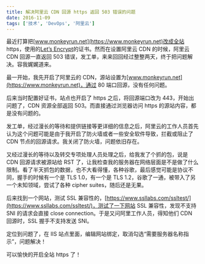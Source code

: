 ```yaml
---
title: 解决阿里云 CDN 回源 https 返回 503 错误的问题
date: 2016-11-09
tags: ['技术', 'DevOps', '阿里云']
---
```


最近打算把[www.monkeyrun.net](https://www.monkeyrun.net)改成全站 https，使用的[Let’s Encrypt](https://letsencrypt.org/)的证书。然而在设置阿里云 CDN 的时候，阿里云 CDN 回源一直返回 503 错误，发工单，来来回回经过整整两天，终于把问题解决。容我娓娓道来。

最一开始，我先开启了阿里云的 CDN，源站设置为[www.monkeyrun.net](https://www.monkeyrun.net)，通过 80 端口回源，没有任何问题。

后来当时配置好证书，站点也开启了 https 之后，将回源端口改为 443，开始出问题了，CDN 资源全部返回 503。而直接通过浏览器访问 https 的源站内容，都是没有问题的。

发工单，经过漫长的等待和提供链接等更详细的信息之后，阿里云的工作人员首先认为这个问题可能是由于我开启了防火墙或者一些安全软件导致，拦截或阻止了 CDN 节点的回源请求。我关闭了防火墙，问题依旧存在。

又经过漫长的等待以及转交专项处理人员处理之后，给我发了个抓的包，说是 CDN 回源请求被源站给 RST 了，让我检查我的服务器在网络层面是不是做了什么限制。看了半天抓包的数据，也不大看得懂，各种谷歌，最后感觉可能是协议不同，握手的时候有一个是 TLS 1.0，有一个是 TLS 1.2，谷歌了一通，被带入了另一个未知领域，尝试了各种 cipher suites，随后还是无果。

后来找到一个网站，测试 SSL 兼容性的，[https://www.ssllabs.com/ssltest/](https://www.ssllabs.com/ssltest/)，测试了一下网站 SSL 兼容性，发现不支持 SNI 的请求会直接 close connection。于是又问阿里工作人员，得知他们 CDN 回源时，SSL 握手不支持发送 SNI。

定位到问题了，在 IIS 站点里面，编辑网站绑定，取消勾选“需要服务器名称指示”，问题解决！

可以愉快的开启全站 https 了！
